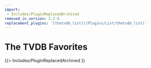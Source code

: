 ```yaml
---
import:
 - Includes/PluginReplacedArchived
removed_in_version: 2.2.0
replacement_plugins: '[thetvdb_list](/Plugins/List/thetvdb_list)'
---
```

# The TVDB Favorites
{{> Includes/PluginReplacedArchived }}